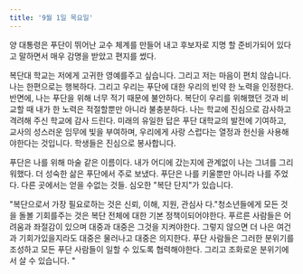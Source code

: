 ```yaml
---
title: '9월 1일 목요일'
---
```

양 대통령은 푸단이 뛰어난 교수 체계를 만들어 내고 후보자로 지명 할 준비가되어 있다고 말하면서 매우 감명을 받았고 편지를 썼다.

복단대 학교는 저에게 고귀한 영예를주고 싶습니다. 그리고 저는 마음이 편치 않습니다. 나는 한편으로는 행복하다. 그리고 우리는 푸단에 대한 우리의 빈약 한 노력을 인정한다. 반면에, 나는 푸단을 위해 너무 적기 때문에 불안하다. 복단이 우리를 위해했던 것과 비교할 때 내가 한 노력은 적절할뿐만 아니라 불충분하다. 나는 학교에 진심으로 감사하고 격려해 주신 학교에 감사 드린다. 미래의 유일한 답은 푸단 대학교의 발전에 기여하고, 교사의 성스러운 임무에 빛을 부여하며, 우리에게 사랑 스럽다는 열정과 헌신을 사용해야한다는 것입니다. 학생들은 진심으로 봉사합니다.

푸단은 나를 위해 마술 같은 이름이다. 내가 어디에 갔는지에 관계없이 나는 그녀를 그리워했다. 더 성숙한 삶은 푸단에서 주로 보냈다. 푸단은 나를 키울뿐만 아니라 나를 주었다. 다른 곳에서는 얻을 수없는 것들. 심오한 "복단 단지"가 있습니다.

"복단으로서 가장 필요로하는 것은 신뢰, 이해, 지원, 관심사 다."청소년들에게 모든 것을 돌볼 기회를주는 것은 복단 전체에 대한 기본 정책이되어야한다. 푸르른 사람들은 어려움과 좌절감이 있으며 대중과 대중은 그것을 지켜야한다. 그렇지 않으면 더 나은 여건과 기회가있을지라도 대중은 물러나고 대중은 의지한다. 푸단 사람들은 그러한 분위기를 조성하고 모든 푸단 사람들이 일할 수 있도록 협력해야한다. 그리고 조화로운 분위기에서 살 수 있습니다. "

